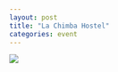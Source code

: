 ```yaml
---
layout: post
title: "La Chimba Hostel"
categories: event
---
```

![](https://pics.livejournal.com/quillcraft/pic/001gcdgr)
